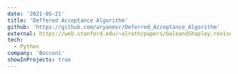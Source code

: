 ```yaml
---
date: '2021-05-21'
title: 'Deffered Acceptance Algorithm'
github: 'https://github.com/aryanmsr/Deferred_Acceptance_Algorithm'
external: https://web.stanford.edu/~alroth/papers/GaleandShapley.revised.IJGT.pdf'
tech:
  - Python
company: 'Bocconi'
showInProjects: true
---
```



